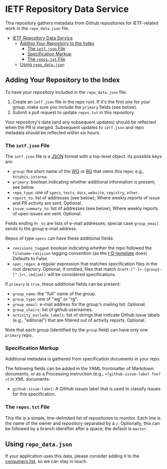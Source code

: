 # IETF Repository Data Service

This repository gathers metadata from Github repositories for IETF-related work in the `repo_data.json` file.

<!-- START doctoc generated TOC please keep comment here to allow auto update -->
<!-- DON'T EDIT THIS SECTION, INSTEAD RE-RUN doctoc TO UPDATE -->

- [IETF Repository Data Service](#ietf-repository-data-service)
  - [Adding Your Repository to the Index](#adding-your-repository-to-the-index)
    - [The `ietf.json` File](#the-ietfjson-file)
    - [Specification Markup](#specification-markup)
    - [The `repos.txt` File](#the-repostxt-file)
  - [Using `repo_data.json`](#using-repo_datajson)

<!-- END doctoc generated TOC please keep comment here to allow auto update -->


## Adding Your Repository to the Index

To have your repository included in the `repo_data.json` file:

1. Create an `ietf.json` file in the repo root. If it's the first one for your group, make sure you include the `primary` fields (see below).
2. Submit a pull request to update `repos.txt` in this repository.

Your repository's data (and any subsequent updates) should be reflected when the PR is merged. Subsequent updates to `ietf.json` and repo metadata should be reflected within six hours.


### The `ietf.json` File

The `ietf.json` file is a [JSON](https://tools.ietf.org/html/rfc8259) format with a top-level object. Its possible keys are:

- `group`: the short name of the [WG](https://datatracker.ietf.org/wg/) or [RG](https://datatracker.ietf.org/rg/) that owns this repo; e.g., `httpbis`, `intarea`.
- `primary`: boolean indicating whether additional information is present; see below.
- `repo_type`: one of `specs`, `tests`, `docs`, `website`, `registry`, `other`.
- `report_to`: list of addresses (see below);  Where weekly reports of issue and PR activity are sent. Optional.
- `issue_summary_to`: list of addresses (see below); Where weekly reports of open issues are sent. Optional.

Fields ending in `_to` are lists of e-mail addresses; special case `group_email` sends to the group e-mail address.

Repos of type `specs` can have these additional fields:

- `revisions_tagged`: boolean indicating whether the repo followed the `filename-revision` tagging convention (as the [I-D-template](https://github.com/martinthomson/i-d-template) does). Defaults to False.
- `spec_regex`: a regular expression that matches specification files in the root directory. Optional; if omitted, files that match `draft-[^-]+-{group}-[^.]+\.(md|xml)` will be considered specifications.

If `primary` is `true`, these additional fields can be present:

- `group_name`: the "full" name of the group.
- `group_type`: one of "wg" or "rg".
- `group_email`: e-mail address for the group's mailing list. Optional.
- `group_chairs`: list of github usernames.
- `activity_exclude_labels`: list of strings that indicate Github issue labels (e.g., "editorial") that are filtered out of activity reports. Optional.

Note that each group (identified by the `group` field) can have only one `primary` repo.


### Specification Markup

Additional metadata is gathered from specification documents in your repo. 

The following fields can be added in the YAML frontmatter of Markdown documents, or as a Processing Instruction (e.g., `<?github-issue-label foo?>`) in XML documents:

- `github-issue-label`: A GitHub issues label that is used to classify issues for this specification.


### The `repos.txt` File

This file is a simple, line-delimited list of repositories to monitor. Each line is the name of the owner and repository separated by a `/`. Optionally, this can be followed by a branch identifier after a space; the default is `master`.



## Using `repo_data.json`

If your application uses this data, please consider adding it to the [consumers list](https://github.com/ietf-github-services/repo-data/wiki/Consumers), so we can stay in touch.

